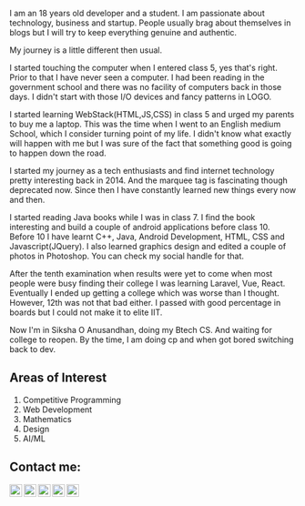 I am an 18 years old developer and a student. I am passionate about technology, business and startup. People usually brag about themselves in blogs but I will try to keep everything genuine and authentic.

My journey is a little different then usual.

I started touching the computer when I entered class 5, yes that's right. Prior to that I have never seen a computer. I had been reading in the government school and there was no facility of computers back in those days. I didn't start with those I/O devices and fancy patterns in LOGO.

I started learning WebStack(HTML,JS,CSS) in class 5 and urged my parents to buy me a laptop. This was the time when I went to an English medium School, which I consider turning point of my life. I didn't know what exactly will happen with me but I was sure of the fact that something good is going to happen down the road.

I started my journey as a tech enthusiasts and find internet technology pretty interesting back in 2014. And the marquee tag is fascinating though deprecated now. Since then I have constantly learned new things every now and then.

I started reading Java books while I was in class 7. I find the book interesting and build a couple of android applications before class 10. Before 10 I have learnt C++, Java, Android Development, HTML, CSS and Javascript(JQuery). I also learned graphics design and edited a couple of photos in Photoshop. You can check my social handle for that.

After the tenth examination when results were yet to come when most people were busy finding their college I was learning Laravel, Vue, React. Eventually I ended up getting a college which was worse than I thought. However, 12th was not that bad either. I passed with good percentage in boards but I could not make it to elite IIT. 

Now I'm in Siksha O Anusandhan, doing my Btech CS. And waiting for college to reopen. By the time, I am doing cp and when got bored switching back to dev. 

<h2>
    Areas of Interest
</h2>
<ol>
    <li>Competitive Programming</li>
    <li>Web Development</li>
    <li>Mathematics</li>
    <li>Design</li>
    <li>AI/ML</li>
</ol>
</div>

## Contact me:

[<img align="left" alt="Saheb Giri | LinkedIn" width="22px" src="https://cdn.jsdelivr.net/npm/simple-icons@v3/icons/linkedin.svg" />][linkedin]
[<img align="left" alt="Saheb Giri | Twitter" width="22px" src="https://cdn.jsdelivr.net/npm/simple-icons@v3/icons/twitter.svg" />][twitter]
[<img align="left" alt="Saheb Giri | Instagram" width="22px" src="https://cdn.jsdelivr.net/npm/simple-icons@v3/icons/instagram.svg" />][instagram]
[<img align="left" alt="Saheb Giri | Facebook" width="22px" src="https://cdn.jsdelivr.net/npm/simple-icons@v3/icons/facebook.svg" />][facebook]
[<img align="left" alt="Saheb Giri | YouTube" width="22px" src="https://cdn.jsdelivr.net/npm/simple-icons@v3/icons/youtube.svg" />][youtube]

[linkedin]: https://www.linkedin.com/in/iamsahebgiri/
[twitter]: https://twitter.com/iamsahebgiri
[instagram]: https://instagram.com/iamsahebgiri
[facebook]: https://facebook.com/iamsahebgiri
[youtube]: https://www.youtube.com/channel/UC9VTm-aiiHa4uUMWAgYtcHg
